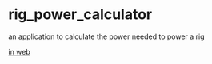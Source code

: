 # rig_power_calculator

an application to calculate the power needed to power a rig

[in web](https://rig-power-calculator.web.app/#/home)